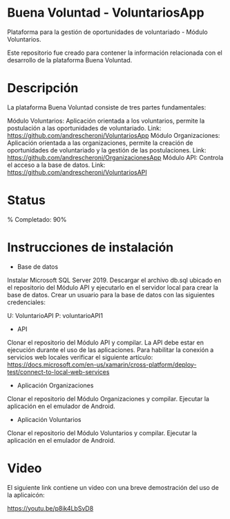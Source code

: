 # Buena Voluntad - VoluntariosApp
Plataforma para la gestión de oportunidades de voluntariado - Módulo Voluntarios.

Este repositorio fue creado para contener la información relacionada con el desarrollo de la plataforma Buena Voluntad.

# Descripción

La plataforma Buena Voluntad consiste de tres partes fundamentales:

Módulo Voluntarios: Aplicación orientada a los voluntarios, permite la postulación a las oportunidades de voluntariado.  Link: https://github.com/andrescheroni/VoluntariosApp
Módulo Organizaciones: Aplicación orientada a las organizaciones, permite la creación de oportunidades de voluntariado y la gestión de las postulaciones. Link: https://github.com/andrescheroni/OrganizacionesApp
Módulo API: Controla el acceso a la base de datos. Link: https://github.com/andrescheroni/VoluntariosAPI

# Status

% Completado: 90%

# Instrucciones de instalación

- Base de datos

Instalar Microsoft SQL Server 2019. Descargar el archivo db.sql ubicado en el repositorio del Módulo API y ejecutarlo en el servidor local para crear la base de datos. Crear un usuario para la base de datos con las siguientes credenciales:

U: VoluntarioAPI
P: voluntarioAPI1

- API

Clonar el repositorio del Módulo API y compilar. La API debe estar en ejecución durante el uso de las aplicaciones. Para habilitar la conexión a servicios web locales verificar el siguiente artículo: https://docs.microsoft.com/en-us/xamarin/cross-platform/deploy-test/connect-to-local-web-services

- Aplicación Organizaciones

Clonar el repositorio del Módulo Organizaciones y compilar. Ejecutar la aplicación en el emulador de Android.

- Aplicación Voluntarios

Clonar el repositorio del Módulo Voluntarios y compilar. Ejecutar la aplicación en el emulador de Android.

# Video
El siguiente link contiene un video con una breve demostración del uso de la aplicaicón:

https://youtu.be/p8ik4LbSvD8


